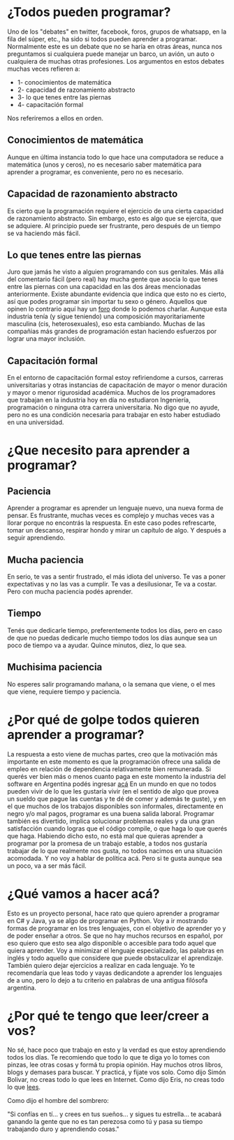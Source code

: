 # ¿Todos pueden programar?

Uno de los "debates" en twitter, facebook, foros, grupos de whatsapp, en la fila del súper, etc., ha sido si todos pueden aprender a programar.
Normalmente este es un debate que no se haría en otras áreas, nunca nos preguntamos si cualquiera puede manejar un barco,
un avión, un auto o cualquiera de muchas otras profesiones.
Los argumentos en estos debates muchas veces refieren a:

- 1- conocimientos de matemática
- 2- capacidad de razonamiento abstracto
- 3- lo que tenes entre las piernas
- 4- capacitación formal

Nos referiremos a ellos en orden.


## Conocimientos de matemática

Aunque en última instancia todo lo que hace una computadora se reduce a matemática (unos y ceros), no es necesario saber
matemática para aprender a programar, es conveniente, pero no es necesario.

## Capacidad de razonamiento abstracto

Es cierto que la programación requiere el ejercicio de una cierta capacidad de razonamiento abstracto. Sin embargo, esto es algo
que se ejercita, que se adquiere. Al principio puede ser frustrante, pero después de un tiempo se va haciendo más fácil.

## Lo que tenes entre las piernas

Juro que jamás he visto a alguien programando con sus genitales. Más allá del comentario fácil (pero real) hay mucha 
gente que asocia lo que tenes entre las piernas con una capacidad en las dos áreas mencionadas anteriormente. 
Existe abundante evidencia que indica que esto no es cierto, así que podes programar sin importar tu sexo o género. 
Aquellos que opinen lo contrario aquí hay un [foro](https://www.youtube.com/watch?v=G1IbRujko-A) donde lo podemos charlar. 
Aunque esta industria tenía (y sigue teniendo) una composición mayoritariamente masculina (cis, heterosexuales), 
eso esta cambiando. Muchas de las compañias más grandes de programación estan haciendo esfuerzos por lograr una mayor inclusión. 

## Capacitación formal

En el entorno de capacitación formal estoy refiriendome a cursos, carreras universitarias y otras instancias de capacitación de mayor o
menor duración y mayor o menor rigurosidad académica. Muchos de los programadores que trabajan en la industria hoy en día no estudiaron
Ingeniería, programación o ninguna otra carrera universitaria. No digo que no ayude, pero no es una condición necesaria para trabajar en
esto haber estudiado en una universidad.

# ¿Que necesito para aprender a programar?

## Paciencia

Aprender a programar es aprender un lenguaje nuevo, una nueva forma de pensar. Es frustrante, muchas veces es complejo y muchas veces vas
a llorar porque no encontrás la respuesta. En este caso podes refrescarte, tomar un descanso, respirar hondo y mirar un capítulo de algo.
Y después a seguir aprendiendo.

## Mucha paciencia

En serio, te vas a sentir frustrado, el más idiota del universo. Te vas a poner expectativas y no las vas a cumplir. Te vas a desilusionar,
Te va a costar. Pero con mucha paciencia podés aprender.

## Tiempo

Tenés que dedicarle tiempo, preferentemente todos los días, pero en caso de que no puedas dedicarle mucho tiempo todos los días aunque
sea un poco de tiempo va a ayudar. Quince minutos, diez, lo que sea.

## Muchisima paciencia

No esperes salir programando mañana, o la semana que viene, o el mes que viene, requiere tiempo y paciencia.

# ¿Por qué de golpe todos quieren aprender a programar?

La respuesta a esto viene de muchas partes, creo que la motivación más importante en este momento es que la programación ofrece
una salida de empleo en relación de dependencia relativamente bien remunerada. 
Si querés ver bien más o menos cuanto paga en este momento la industria del software en Argentina podés ingresar 
[acá](https://openqube.io/encuesta-sueldos-2019.02)
En un mundo en que no todos pueden vivir de lo que les gustaría vivir (en el sentido de algo que provea un sueldo que pague las cuentas y 
te dé de comer y además te guste), 
y en el que muchos de los trabajos disponibles son informales, directamente en negro y/o mal pagos, programar es una buena salida 
laboral. 
Programar también es divertido, implica solucionar problemas reales y da una gran satisfacción cuando logras que el código compile,
o que haga lo que querés que haga. Habiendo dicho esto, no está mal que quieras aprender a programar por la promesa de un trabajo
estable, a todos nos gustaría trabajar de lo que realmente nos gusta, no todos nacimos en una situación acomodada. 
Y no voy a hablar de política acá.
Pero si te gusta aunque sea un poco, va a ser más fácil. 

# ¿Qué vamos a hacer acá?

Esto es un proyecto personal, hace rato que quiero aprender a programar en C# y Java, ya se algo de programar en Python. Voy a ir mostrando 
formas de programar en los tres lenguajes, con el objetivo de aprender yo y de poder enseñar a otros. Se que no hay muchos recursos en español,
por eso quiero que esto sea algo disponible o accesible para todo aquel que quiera aprender. Voy a minimizar el lenguaje especializado, 
las palabras en inglés y todo aquello que considere que puede obstaculizar el aprendizaje. También quiero dejar ejercicios a realizar en cada 
lenguaje. 
Yo te recomendaría que leas todo y vayas dedicandote a aprender los lenguajes de a uno, pero lo dejo a tu criterio en palabras de
una antigua filósofa argentina.

# ¿Por qué te tengo que leer/creer a vos?

No sé, hace poco que trabajo en esto y la verdad es que estoy aprendiendo todos los días. Te recomiendo que todo lo que te diga yo
lo tomes con pinzas, lee otras cosas y formá tu propia opinión. Hay muchos otros libros, blogs y demases para buscar. Y practicá, y fijate
vos solo. Como dijo Simón Bolivar, no creas todo lo que lees en Internet. Como dijo Eris, no creas todo lo que [lees](https://es.wikipedia.org/wiki/Discordianismo#Creencias).

Como dijo el hombre del sombrero:

"Si confías en tí... y crees en tus sueños... y sigues tu estrella... te acabará ganando la gente que no es tan perezosa como tú y pasa su tiempo trabajando duro y aprendiendo cosas."





